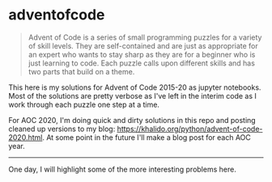 # adventofcode

> Advent of Code is a series of small programming puzzles for a variety of skill levels. They are self-contained and are just as appropriate for an expert who wants to stay sharp as they are for a beginner who is just learning to code. Each puzzle calls upon different skills and has two parts that build on a theme.

This here is my solutions for Advent of Code 2015-20 as jupyter notebooks. Most of the solutions are pretty verbose as I've left in the interim code as I work through each puzzle one step at a time.

For AOC 2020, I'm doing quick and dirty solutions in this repo and posting cleaned up versions to my blog: https://khalido.org/python/advent-of-code-2020.html. At some point in the future I'll make a blog post for each AOC year. 

---

One day, I will highlight some of the more interesting problems here.

